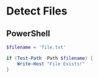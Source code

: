 # Detect Files

## PowerShell

```powershell
$filename = 'file.txt'

if (Test-Path -Path $filename) {
	Write-Host "File Exists!"
}
```